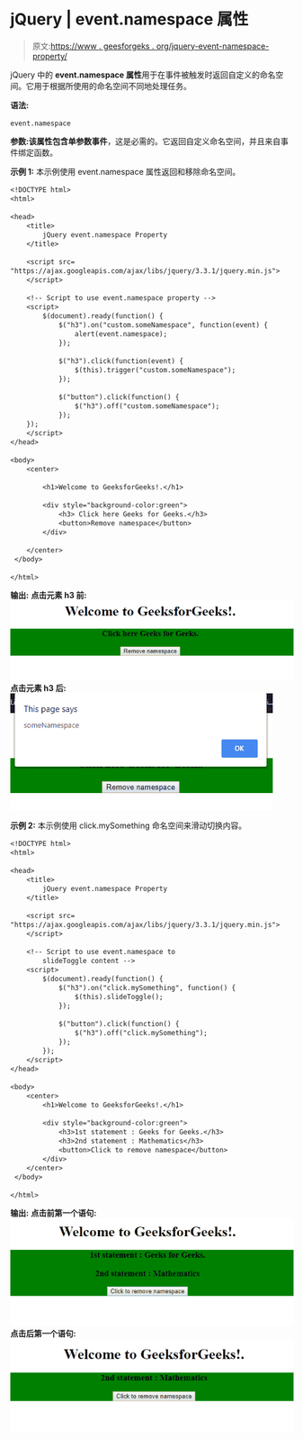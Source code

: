 # jQuery | event.namespace 属性

> 原文:[https://www . geesforgeks . org/jquery-event-namespace-property/](https://www.geeksforgeeks.org/jquery-event-namespace-property/)

jQuery 中的 **event.namespace 属性**用于在事件被触发时返回自定义的命名空间。它用于根据所使用的命名空间不同地处理任务。

**语法:**

```
event.namespace
```

**参数:**该属性包含单参数**事件**，这是必需的。它返回自定义命名空间，并且来自事件绑定函数。

**示例 1:** 本示例使用 event.namespace 属性返回和移除命名空间。

```
<!DOCTYPE html>
<html>

<head>
    <title>
        jQuery event.namespace Property
    </title>

    <script src=
"https://ajax.googleapis.com/ajax/libs/jquery/3.3.1/jquery.min.js">
    </script>

    <!-- Script to use event.namespace property -->
    <script>
        $(document).ready(function() {
            $("h3").on("custom.someNamespace", function(event) {
                alert(event.namespace);
            });

            $("h3").click(function(event) {
                $(this).trigger("custom.someNamespace");
            });  

            $("button").click(function() {
                $("h3").off("custom.someNamespace");
            });
    });  
    </script>
</head>

<body>
    <center>

        <h1>Welcome to GeeksforGeeks!.</h1> 

        <div style="background-color:green">
            <h3> Click here Geeks for Geeks.</h3>
            <button>Remove namespace</button>
        </div>

    </center>
 </body>

</html>
```

**输出:**
**点击元素 h3 前:**
![](img/9c6a8a09d41e179c159bd4765e151efa.png)
**点击元素 h3 后:**
![](img/ec5ea4fc8c219c3e20081866617aa0ee.png)

**示例 2:** 本示例使用 click.mySomething 命名空间来滑动切换内容。

```
<!DOCTYPE html>
<html>

<head>
    <title>
        jQuery event.namespace Property
    </title>

    <script src=
"https://ajax.googleapis.com/ajax/libs/jquery/3.3.1/jquery.min.js">
    </script>

    <!-- Script to use event.namespace to 
        slideToggle content -->
    <script>
        $(document).ready(function() {
            $("h3").on("click.mySomething", function() {
                $(this).slideToggle();
            });

            $("button").click(function() {
                $("h3").off("click.mySomething");
            });
        });
    </script>
</head>

<body>
    <center>
        <h1>Welcome to GeeksforGeeks!.</h1> 

        <div style="background-color:green">
            <h3>1st statement : Geeks for Geeks.</h3>
            <h3>2nd statement : Mathematics</h3>
            <button>Click to remove namespace</button>
        </div>
    </center>
 </body>

</html>
```

**输出:**
**点击前第一个语句:**
![](img/c18b9ebf81f017fb7bd9e219a0da3547.png)
**点击后第一个语句:**
![](img/aa7fe43e6051375aa865b088a4b9b28c.png)